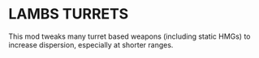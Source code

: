 # LAMBS TURRETS 
This mod tweaks many turret based weapons (including static HMGs) to increase dispersion, especially at shorter ranges. 
